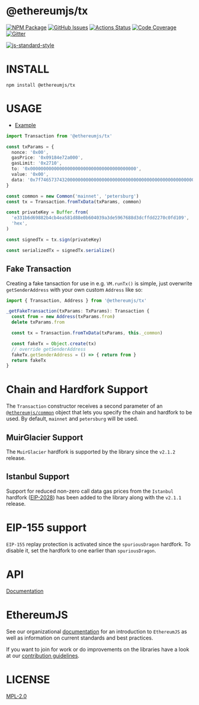 # @ethereumjs/tx

[![NPM Package][tx-npm-badge]][tx-npm-link]
[![GitHub Issues][tx-issues-badge]][tx-issues-link]
[![Actions Status][tx-actions-badge]][tx-actions-link]
[![Code Coverage][tx-coverage-badge]][tx-coverage-link]
[![Gitter][gitter-badge]][gitter-link]

[![js-standard-style][js-standard-style-badge]][js-standard-style-link]

# INSTALL

`npm install @ethereumjs/tx`

# USAGE

- [Example](./examples/transactions.ts)

```typescript
import Transaction from '@ethereumjs/tx'

const txParams = {
  nonce: '0x00',
  gasPrice: '0x09184e72a000',
  gasLimit: '0x2710',
  to: '0x0000000000000000000000000000000000000000',
  value: '0x00',
  data: '0x7f7465737432000000000000000000000000000000000000000000000000000000600057',
}

const common = new Common('mainnet', 'petersburg')
const tx = Transaction.fromTxData(txParams, common)

const privateKey = Buffer.from(
  'e331b6d69882b4cb4ea581d88e0b604039a3de5967688d3dcffdd2270c0fd109',
  'hex',
)

const signedTx = tx.sign(privateKey)

const serializedTx = signedTx.serialize()
```

## Fake Transaction

Creating a fake tansaction for use in e.g. `VM.runTx()` is simple, just overwrite `getSenderAddress` with your own custom `Address` like so:

```typescript
import { Transaction, Address } from '@ethereumjs/tx'

_getFakeTransaction(txParams: TxParams): Transaction {
  const from = new Address(txParams.from)
  delete txParams.from

  const tx = Transaction.fromTxData(txParams, this._common)

  const fakeTx = Object.create(tx)
  // override getSenderAddress
  fakeTx.getSenderAddress = () => { return from }
  return fakeTx
}
```

# Chain and Hardfork Support

The `Transaction` constructor receives a second parameter of an [`@ethereumjs/common`](https://github.com/ethereumjs/ethereumjs-vm/blob/master/packages/common) object that lets you specify the chain and hardfork to be used. By default, `mainnet` and `petersburg` will be used.

## MuirGlacier Support

The `MuirGlacier` hardfork is supported by the library since the `v2.1.2` release.

## Istanbul Support

Support for reduced non-zero call data gas prices from the `Istanbul` hardfork
([EIP-2028](https://eips.ethereum.org/EIPS/eip-2028)) has been added to the library
along with the `v2.1.1` release.

# EIP-155 support

`EIP-155` replay protection is activated since the `spuriousDragon` hardfork. To disable it, set the hardfork to one earlier than `spuriousDragon`.

# API

[Documentation](./docs/README.md)

# EthereumJS

See our organizational [documentation](https://ethereumjs.readthedocs.io) for an introduction to `EthereumJS` as well as information on current standards and best practices.

If you want to join for work or do improvements on the libraries have a look at our [contribution guidelines](https://ethereumjs.readthedocs.io/en/latest/contributing.html).

# LICENSE

[MPL-2.0](<https://tldrlegal.com/license/mozilla-public-license-2.0-(mpl-2)>)

[gitter-badge]: https://img.shields.io/gitter/room/ethereum/ethereumjs.svg
[gitter-link]: https://gitter.im/ethereum/ethereumjs
[js-standard-style-badge]: https://cdn.rawgit.com/feross/standard/master/badge.svg
[js-standard-style-link]: https://github.com/feross/standard
[tx-npm-badge]: https://img.shields.io/npm/v/@ethereumjs/tx.svg
[tx-npm-link]: https://www.npmjs.com/package/@ethereumjs/tx
[tx-issues-badge]: https://img.shields.io/github/issues/ethereumjs/ethereumjs-vm/package:%20tx?label=issues
[tx-issues-link]: https://github.com/ethereumjs/ethereumjs-vm/issues?q=is%3Aopen+is%3Aissue+label%3A"package%3A+tx"
[tx-actions-badge]: https://github.com/ethereumjs/ethereumjs-vm/workflows/Tx%20Test/badge.svg
[tx-actions-link]: https://github.com/ethereumjs/ethereumjs-vm/actions?query=workflow%3A%22Tx+Test%22
[tx-coverage-badge]: https://codecov.io/gh/ethereumjs/ethereumjs-vm/branch/master/graph/badge.svg?flag=tx
[tx-coverage-link]: https://codecov.io/gh/ethereumjs/ethereumjs-vm/tree/master/packages/tx
